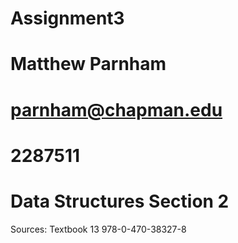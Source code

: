 # Assignment3
# Matthew Parnham
# parnham@chapman.edu
# 2287511
# Data Structures Section 2

Sources:
Textbook
13 978-0-470-38327-8
